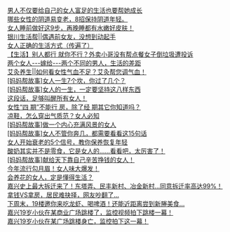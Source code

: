   
[男人不仅要给自己的女人富足的生活也要帮她成长](http://www.dianyue.me/archives/177/yc32m45us2nkpc3q/)  
[哪些女性的阴道易变老，8招保持阴道年轻。](http://www.dianyue.me/archives/784/dziqcaeei7ey9qe1/)  
[女人睡前做好这9步，再晚睡都有水嫩好皮肤！](http://www.dianyue.me/archives/588/onvm93qhmz2rweud/)  
[银川生活帮||偶遇前女友，没想到动起手](http://www.dianyue.me/archives/272/692cnlyp8ifytv9c/)  
[女人正确的生活方式（传遍了）](http://www.dianyue.me/archives/821/pzfk8nf6oa2v4rvf/)  
[【生活】别人都行 就你不行？外卖小哥没有帮点餐女子倒垃圾遭投诉](http://www.dianyue.me/archives/265/xgedjpnyi2oxy1me/)  
[两个女人---嫁给---两个不同的男人，生活的差距](http://www.dianyue.me/archives/913/7lgr860durbndrbd/)  
[艾灸养生||如何看女性气血不足？艾灸帮您调气血！](http://www.dianyue.me/archives/915/prevqk0tc21ud6a4/)  
[[妈妈帮故事]女人一生7个坎，你过了几个？](http://www.dianyue.me/archives/517/g5tpog9l9x5t44g3/)  
[[妈妈帮故事]女人的一生，一定要坚持这八样东西](http://www.dianyue.me/archives/587/6j79fm5l0hu7ohzm/)  
[这段话，足够叫醒所有女人！](http://www.dianyue.me/archives/590/1yah1yue4q82ar29/)  
[女性“四 期”不能行 房，除了经 期其它你知道吗？](http://www.dianyue.me/archives/775/7v1nbjqep9kcik5k/)  
[凉鞋，怎么穿出气质范？女人必知](http://www.dianyue.me/archives/146/xzfsh5nh0x9x2ggj/)  
[[妈妈帮故事]做一个内心充满风景的女人](http://www.dianyue.me/archives/618/pa9237rlpl4jiye2/)  
[[妈妈帮故事]女人不管你奔几，都需要看看这15句话](http://www.dianyue.me/archives/679/g7zniew9j1p3ppdh/)  
[女人开始衰老的5个信号，教你保养恢复年轻](http://www.dianyue.me/archives/768/1wpmfmd6z1hnsbq5/)  
[酸奶其实并不是零食，它是女人的……看看吧，太厉害了！](http://www.dianyue.me/archives/146/1ookxm82hd6mxxo8/)  
[[妈妈帮故事]献给天下靠自己辛苦挣钱的女人！](http://www.dianyue.me/archives/641/1ot7yi910cg7wlzj/)  
[今年流行勾月眉！女人味大爆发！](http://www.dianyue.me/archives/590/t9nxsetdj35ys66i/)  
[会养花的女人，定是懂得生活？](http://www.dianyue.me/archives/394/py5ah12m0ttjcia1/)  
[嘉兴史上最大拆迁来了！东塔弄、民丰新村、冶金新村…同意拆迁率高达99%！拿钱VS拿房，居民难抉择，网友吵翻了…](http://www.dianyue.me/archives/521/libl2fntbo68qho7/)  
[下周末，19楼邀你来吃龙虾、喝啤酒！还能近距离尝到新塍美食...](http://www.dianyue.me/archives/714/lkdocv4ppnmmqff5/)  
[嘉兴19岁小伙在某商业广场跳楼了，监控视频拍下跳楼一幕！](http://www.dianyue.me/archives/285/43gpukgx3w4uwyyh/)  
[嘉兴19岁小伙在某广场跳楼身亡，监控拍下这一幕！](http://www.dianyue.me/archives/568/dbgpeu6ba42etw3p/)
